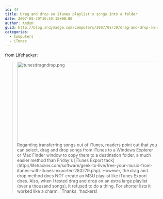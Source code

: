```yaml
---
id: 44
title: Drag and drop an iTunes playlist's songs into a folder
date: 2007-08-30T10:59:15+00:00
author: AndyM
guid: http://blog.andymadge.com/computers/2007/08/30/drag-and-drop-an-itunes-playlists-songs-into-a-folder/
categories:
  - Computers
  - iTunes
---
```

from [Lifehacker](http://lifehacker.com/software/itunes/drag-and-drop-an-itunes-playlists-songs-into-a-folder-281055.php):  
<!-- google_ad_section_start -->

><img width="478" height="265" class="postimg center" alt="itunesdragndrop.png" src="http://lifehacker.com/assets/resources/2007/07/itunesdragndrop.png" />  
> Regarding transferring songs out of iTunes, readers point out that you can select, drag and drop songs from iTunes to a Windows Explorer or Mac Finder window to copy them to a destination folder, a much easier method than Friday's [iTunes Export tack](http://lifehacker.com/software/geek-to-live/free-your-music-from-itunes-with-itunes-exporter-280279.php). However, the drag and drop method does NOT create an M3U playlist like iTunes Export does. Also, when I tested drag and drop on an extra large playlist (over a thousand songs), it refused to do a thing. For shorter lists it worked like a charm. _Thanks, 'hackers!_